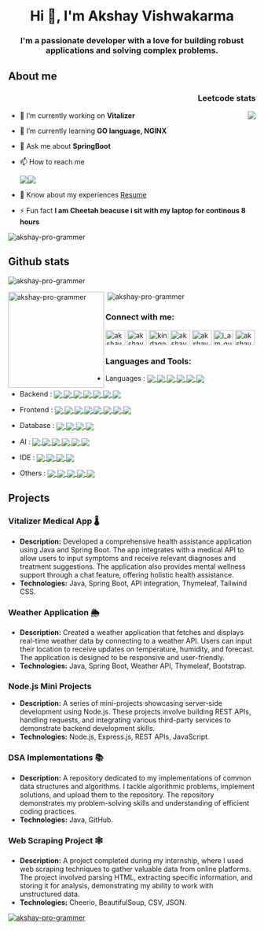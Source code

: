 <h1 align="center">Hi 👋, I'm Akshay Vishwakarma</h1>
<h3 align="center">I'm a passionate developer with a love for building robust applications and solving complex problems.</h3>
  <h2 align="left">About me</h2>
  <h3 align="right">Leetcode stats</h3>

<a href="https://leetcode.com/u/i_am_guts/">
  <img align="right" src="https://leetcard.jacoblin.cool/i_am_guts?theme=nord&font=Inconsolata" />
</a>

- 🔭 I’m currently working on **Vitalizer**

- 🌱 I’m currently learning **GO language, NGINX**

- 💬 Ask me about **SpringBoot**

- 📫 How to reach me <p> <a href="mailto:akshayvish432@gmail.com"><img align="center" src="https://img.shields.io/badge/Gmail-D14836?style=for-the-badge&logo=gmail&logoColor=white"/></a><a href="https://www.linkedin.com/in/akshay-vishwakarma-96b000229"><img align="center" src="https://img.shields.io/badge/linkedin-%230077B5.svg?style=for-the-badge&logo=linkedin&logoColor=white"/></a></p>

- 📄 Know about my experiences <a href="https://drive.google.com/file/d/1l633nFSmyG3KjxbiJk3Xi7WYeEdWuEb7/view?usp=drive_link">Resume</a>
- ⚡ Fun fact **I am Cheetah beacuse i sit with my laptop for continous 8 hours**

<p align="left"> <img src="https://komarev.com/ghpvc/?username=akshay-pro-grammer&label=Profile%20views&color=0e75b6&style=flat" alt="akshay-pro-grammer" /> </p>
<h2>Github stats</h2>
<p><img align="center" src="https://github-readme-streak-stats.herokuapp.com/?user=akshay-pro-grammer&" alt="akshay-pro-grammer" /></p>
<p><img align="left" height="195" src="https://github-readme-stats.vercel.app/api/top-langs?username=akshay-pro-grammer&show_icons=true&locale=en&layout=compact" alt="akshay-pro-grammer" /></p>
<p>&nbsp;<img align="center" src="https://github-readme-stats.vercel.app/api?username=akshay-pro-grammer&show_icons=true&locale=en" alt="akshay-pro-grammer" /></p>

<h3 align="left">Connect with me:</h3>
<p align="left">
<a href="https://dev.to/akshay_vishwakarma_331d0b" target="blank"><img align="center" src="https://raw.githubusercontent.com/rahuldkjain/github-profile-readme-generator/master/src/images/icons/Social/devto.svg" alt="akshay_vishwakarma_331d0b" height="30" width="40" /></a>
<a href="https://linkedin.com/in/akshay-vishwakarma-96b000229" target="blank"><img align="center" src="https://raw.githubusercontent.com/rahuldkjain/github-profile-readme-generator/master/src/images/icons/Social/linked-in-alt.svg" alt="akshay-vishwakarma-96b000229" height="30" width="40" /></a>
<a href="https://instagram.com/kindagotalitttleangry" target="blank"><img align="center" src="https://raw.githubusercontent.com/rahuldkjain/github-profile-readme-generator/master/src/images/icons/Social/instagram.svg" alt="kindagotalitttleangry" height="30" width="40" /></a>
<a href="https://www.hackerrank.com/akshayvish432" target="blank"><img align="center" src="https://raw.githubusercontent.com/rahuldkjain/github-profile-readme-generator/master/src/images/icons/Social/hackerrank.svg" alt="akshayvish432" height="30" width="40" /></a>
<a href="https://codeforces.com/profile/akshayvish432" target="blank"><img align="center" src="https://raw.githubusercontent.com/rahuldkjain/github-profile-readme-generator/master/src/images/icons/Social/codeforces.svg" alt="akshayvish432" height="30" width="40" /></a>
<a href="https://www.leetcode.com/i_am_guts" target="blank"><img align="center" src="https://raw.githubusercontent.com/rahuldkjain/github-profile-readme-generator/master/src/images/icons/Social/leet-code.svg" alt="i_am_guts" height="30" width="40" /></a>
<a href="https://auth.geeksforgeeks.org/user/akshayvnnel" target="blank"><img align="center" src="https://raw.githubusercontent.com/rahuldkjain/github-profile-readme-generator/master/src/images/icons/Social/geeks-for-geeks.svg" alt="akshayvnnel" height="30" width="40" /></a>
</p>
  <h3 align="left">Languages and Tools:</h3>
  
- Languages : <a href="https://github.com/Akshay-pro-grammer">
  <img align="center" src="https://img.shields.io/badge/java-%23ED8B00.svg?style=for-the-badge&logo=openjdk&logoColor=white"/>
  <img align="center" src="https://img.shields.io/badge/Go-00ADD8?style=for-the-badge&logo=go&logoColor=white"/>
  <img align="center" src="https://img.shields.io/badge/Python-3776AB.svg?style=for-the-badge&logo=Python&logoColor=white"/>
  <img align="center" src="https://img.shields.io/badge/JavaScript-323330?style=for-the-badge&logo=javascript&logoColor=F7DF1E"/>
  <img align="center" src="https://img.shields.io/badge/Dart-0175C2?style=for-the-badge&logo=dart&logoColor=white"/>
  <img align="center" src="https://img.shields.io/badge/C-00599C?style=for-the-badge&logo=c&logoColor=white"/>
  </a>
- Backend : <a href="https://github.com/Akshay-pro-grammer">
  <img align="center" src="https://img.shields.io/badge/Spring-6DB33F.svg?style=for-the-badge&logo=Spring&logoColor=white"/>
  <img align="center" src="https://img.shields.io/badge/Nginx-009639?style=for-the-badge&logo=nginx&logoColor=white"/>
  <img align="center" src="https://img.shields.io/badge/Spring%20Boot-6DB33F.svg?style=for-the-badge&logo=Spring-Boot&logoColor=white"/>
  <img align="center" src="https://img.shields.io/badge/Spring%20Security-6DB33F.svg?style=for-the-badge&logo=Spring-Security&logoColor=white"/>
  <img align="center" src="https://img.shields.io/badge/Flask-000000.svg?style=for-the-badge&logo=Flask&logoColor=white"/>
  <img align="center" src="https://img.shields.io/badge/Apache%20Maven-C71A36.svg?style=for-the-badge&logo=Apache-Maven&logoColor=white"/>
  <img align="center" src="https://img.shields.io/badge/Express-000000.svg?style=for-the-badge&logo=Express&logoColor=white"/>
  </a>
- Frontend : <a href="https://github.com/Akshay-pro-grammer">
  <img align="center" src="https://img.shields.io/badge/HTML5-E34F26.svg?style=for-the-badge&logo=HTML5&logoColor=white"/>
  <img align="center" src="https://img.shields.io/badge/Thymeleaf-005F0F.svg?style=for-the-badge&logo=Thymeleaf&logoColor=white"/>
  <img align="center" src="https://img.shields.io/badge/CSS3-1572B6.svg?style=for-the-badge&logo=CSS3&logoColor=white"/>
  <img align="center" src="https://img.shields.io/badge/Tailwind%20CSS-06B6D4.svg?style=for-the-badge&logo=Tailwind-CSS&logoColor=white"/>
  <img align="center" src="https://img.shields.io/badge/Bootstrap-7952B3.svg?style=for-the-badge&logo=Bootstrap&logoColor=white"/>
  <img align="center" src="https://img.shields.io/badge/React-61DAFB.svg?style=for-the-badge&logo=React&logoColor=black"/>
  <img align="center" src="https://img.shields.io/badge/Vite-646CFF.svg?style=for-the-badge&logo=Vite&logoColor=white"/>
  <img align="center" src="https://img.shields.io/badge/Next.js-000000.svg?style=for-the-badge&logo=nextdotjs&logoColor=white"/>
  </a>
- Database : <a href="https://github.com/Akshay-pro-grammer">
  <img align="center" src="https://img.shields.io/badge/MongoDB-4EA94B?style=for-the-badge&logo=mongodb&logoColor=white"/>
  <img align="center" src="https://img.shields.io/badge/dbeaver-382923?style=for-the-badge&logo=dbeaver&logoColor=white"/>
  <img align="center" src="https://img.shields.io/badge/MySQL-005C84?style=for-the-badge&logo=mysql&logoColor=white"/>
  <img align="center" src="https://img.shields.io/badge/PostgreSQL-316192?style=for-the-badge&logo=postgresql&logoColor=white"/>
  </a>

- AI : <a href="https://github.com/Akshay-pro-grammer">
  <img align="center" src="https://img.shields.io/badge/Numpy-777BB4?style=for-the-badge&logo=numpy&logoColor=white"/>
  <img align="center" src="https://img.shields.io/badge/pandas-150458.svg?style=for-the-badge&logo=pandas&logoColor=white"/>
  <img align="center" src="https://img.shields.io/badge/scikitlearn-F7931E.svg?style=for-the-badge&logo=scikit-learn&logoColor=white"/>
  <img align="center" src="https://img.shields.io/badge/Matplotlib-%23ffffff.svg?style=for-the-badge&logo=Matplotlib&logoColor=black"/>
  <img align="center" src="https://img.shields.io/badge/Ollama-000000.svg?style=for-the-badge&logo=Ollama&logoColor=white"/>
  <img align="center" src="https://img.shields.io/badge/Hugging%20Face-FFD21E.svg?style=for-the-badge&logo=Hugging-Face&logoColor=black"/>
  </a>
- IDE : <a href="https://github.com/Akshay-pro-grammer">
  <img align="center" src="https://img.shields.io/badge/VSCode-0078D4?style=for-the-badge&logo=visual%20studio%20code&logoColor=white"/>
  <img align="center" src="https://img.shields.io/badge/IntelliJ_IDEA-000000.svg?style=for-the-badge&logo=intellij-idea&logoColor=white"/>
  <img align="center" src="https://img.shields.io/badge/Colab-F9AB00?style=for-the-badge&logo=googlecolab&color=525252"/>
  <img align="center" src="https://img.shields.io/badge/Android_Studio-3DDC84?style=for-the-badge&logo=android-studio&logoColor=white"/>
  </a>
- Others : <a href="https://github.com/Akshay-pro-grammer">
  <img align="center" src="https://img.shields.io/badge/Docker-2CA5E0?style=for-the-badge&logo=docker&logoColor=white"/>
  <img align="center" src="https://img.shields.io/badge/Apache%20Kafka-000?style=for-the-badge&logo=apachekafka"/>
  <img align="center" src="https://img.shields.io/badge/Hibernate-59666C.svg?style=for-the-badge&logo=Hibernate&logoColor=white"/>
  <img align="center" src="https://img.shields.io/badge/Streamlit-FF4B4B.svg?style=for-the-badge&logo=Streamlit&logoColor=white"/>
   <img align="center" src="https://img.shields.io/badge/redis-%23DD0031.svg?style=for-the-badge&logo=redis&logoColor=white"/>
  </a>
  
## Projects

### Vitalizer Medical App 🌡️
- **Description:** Developed a comprehensive health assistance application using Java and Spring Boot. The app integrates with a medical API to allow users to input symptoms and receive relevant diagnoses and treatment suggestions. The application also provides mental wellness support through a chat feature, offering holistic health assistance.
- **Technologies:** Java, Spring Boot, API integration, Thymeleaf, Tailwind CSS.

### Weather Application 🌦️
- **Description:** Created a weather application that fetches and displays real-time weather data by connecting to a weather API. Users can input their location to receive updates on temperature, humidity, and forecast. The application is designed to be responsive and user-friendly.
- **Technologies:** Java, Spring Boot, Weather API, Thymeleaf, Bootstrap.

### Node.js Mini Projects
- **Description:** A series of mini-projects showcasing server-side development using Node.js. These projects involve building REST APIs, handling requests, and integrating various third-party services to demonstrate backend development skills.
- **Technologies:** Node.js, Express.js, REST APIs, JavaScript.

### DSA Implementations 📚
- **Description:** A repository dedicated to my implementations of common data structures and algorithms. I tackle algorithmic problems, implement solutions, and upload them to the repository. The repository demonstrates my problem-solving skills and understanding of efficient coding practices.
- **Technologies:** Java, GitHub.

### Web Scraping Project 🕸️
- **Description:** A project completed during my internship, where I used web scraping techniques to gather valuable data from online platforms. The project involved parsing HTML, extracting specific information, and storing it for analysis, demonstrating my ability to work with unstructured data.
- **Technologies:** Cheerio, BeautifulSoup, CSV, JSON.

<p align="left"> <a href="https://github.com/ryo-ma/github-profile-trophy"><img src="https://github-profile-trophy.vercel.app/?username=akshay-pro-grammer" alt="akshay-pro-grammer" /></a> </p>
